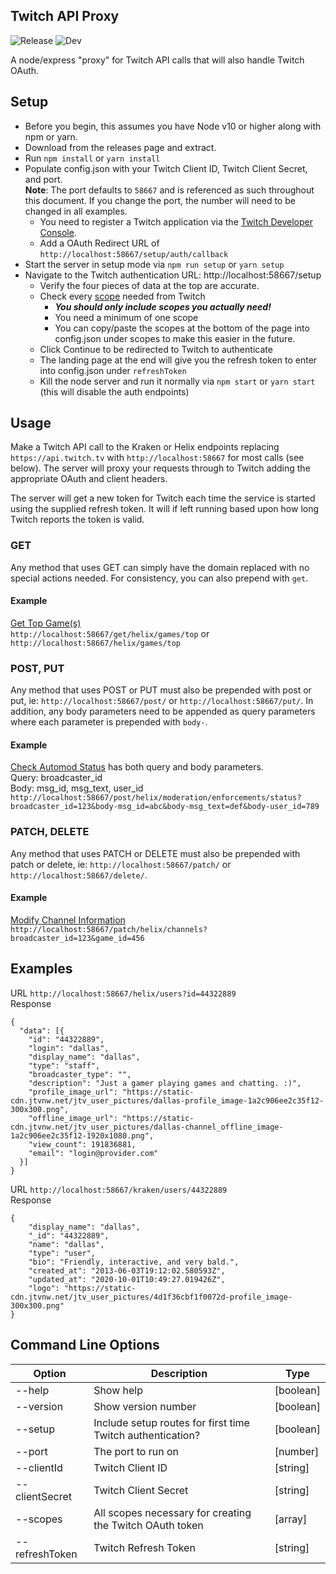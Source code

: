 Twitch API Proxy
----------------
![Release](https://github.com/mrgoodbytes8667/twitchapiproxy/workflows/Release/badge.svg) ![Dev](https://github.com/mrgoodbytes8667/twitchapiproxy/workflows/Dev/badge.svg)

A node/express "proxy" for Twitch API calls that will also handle Twitch OAuth.  

## Setup
- Before you begin, this assumes you have Node v10 or higher along with npm or yarn.
- Download from the releases page and extract.
- Run `npm install` or `yarn install`
- Populate config.json with your Twitch Client ID, Twitch Client Secret, and port.  
  **Note**: The port defaults to `58667` and is referenced as such throughout this document. If you change the port, the number will need to be changed in all examples.
  - You need to register a Twitch application via the [Twitch Developer Console](https://dev.twitch.tv/console).
  - Add a OAuth Redirect URL of `http://localhost:58667/setup/auth/callback`
- Start the server in setup mode via `npm run setup` or `yarn setup`
- Navigate to the Twitch authentication URL: http://localhost:58667/setup
  - Verify the four pieces of data at the top are accurate.
  - Check every [scope](https://dev.twitch.tv/docs/authentication#scopes) needed from Twitch
    - **_You should only include scopes you actually need!_**  
    - You need a minimum of one scope
    - You can copy/paste the scopes at the bottom of the page into config.json under scopes to make this easier in the future.
  - Click Continue to be redirected to Twitch to authenticate
  - The landing page at the end will give you the refresh token to enter into config.json under `refreshToken`
  - Kill the node server and run it normally via `npm start` or `yarn start` (this will disable the auth endpoints)

## Usage
Make a Twitch API call to the Kraken or Helix endpoints replacing `https://api.twitch.tv` with `http://localhost:58667` for most calls (see below). The server will proxy your requests through to Twitch adding the appropriate OAuth and client headers.

The server will get a new token for Twitch each time the service is started using the supplied refresh token. It will if left running based upon how long Twitch reports the token is valid.

### GET
Any method that uses GET can simply have the domain replaced with no special actions needed. For consistency, you can also prepend with `get`.

#### Example
[Get Top Game(s)](https://dev.twitch.tv/docs/api/reference#get-top-games)  
`http://localhost:58667/get/helix/games/top` or `http://localhost:58667/helix/games/top`

### POST, PUT
Any method that uses POST or PUT must also be prepended with post or put, ie: `http://localhost:58667/post/` or `http://localhost:58667/put/`.
In addition, any body parameters need to be appended as query parameters where each parameter is prepended with `body-`.

#### Example
[Check Automod Status](https://dev.twitch.tv/docs/api/reference#check-automod-status) has both query and body parameters.  
Query: broadcaster_id  
Body: msg_id, msg_text, user_id  
`http://localhost:58667/post/helix/moderation/enforcements/status?broadcaster_id=123&body-msg_id=abc&body-msg_text=def&body-user_id=789`

### PATCH, DELETE
Any method that uses PATCH or DELETE must also be prepended with patch or delete, ie: `http://localhost:58667/patch/` or `http://localhost:58667/delete/`.

#### Example
[Modify Channel Information](https://dev.twitch.tv/docs/api/reference#modify-channel-information)  
`http://localhost:58667/patch/helix/channels?broadcaster_id=123&game_id=456`

## Examples
URL `http://localhost:58667/helix/users?id=44322889`  
Response
```
{
  "data": [{
    "id": "44322889",
    "login": "dallas",
    "display_name": "dallas",
    "type": "staff",
    "broadcaster_type": "",
    "description": "Just a gamer playing games and chatting. :)",
    "profile_image_url": "https://static-cdn.jtvnw.net/jtv_user_pictures/dallas-profile_image-1a2c906ee2c35f12-300x300.png",
    "offline_image_url": "https://static-cdn.jtvnw.net/jtv_user_pictures/dallas-channel_offline_image-1a2c906ee2c35f12-1920x1080.png",
    "view_count": 191836881,
    "email": "login@provider.com"
  }]
}
```  
URL `http://localhost:58667/kraken/users/44322889`  
Response
```
{
    "display_name": "dallas",
    "_id": "44322889",
    "name": "dallas",
    "type": "user",
    "bio": "Friendly, interactive, and very bald.",
    "created_at": "2013-06-03T19:12:02.580593Z",
    "updated_at": "2020-10-01T10:49:27.019426Z",
    "logo": "https://static-cdn.jtvnw.net/jtv_user_pictures/4d1f36cbf1f0072d-profile_image-300x300.png"
}
```

## Command Line Options
Option | Description | Type
------------ | ------------- | -------------
--help | Show help | [boolean]
--version | Show version number | [boolean]
--setup | Include setup routes for first time Twitch authentication? | [boolean]
--port | The port to run on | [number]
--clientId | Twitch Client ID | [string]
--clientSecret | Twitch Client Secret | [string]
--scopes | All scopes necessary for creating the Twitch OAuth token | [array]
--refreshToken | Twitch Refresh Token | [string]